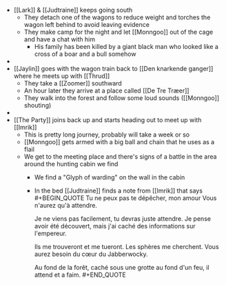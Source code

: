 - [[Lark]] & [[Judtraine]] keeps going south
	- They detach one of the wagons to reduce weight and torches the wagon left behind to avoid leaving evidence
	- They make camp for the night and let [[Monngoo]] out of the cage and have a chat with him
		- His family has been killed by a giant black man who looked like a cross of a boar and a bull somehow
-
- [[Jaylin]] goes with the wagon train back to [[Den knarkende ganger]] where he meets up with [[Thrud]]
	- They take a [[Zoomer]] southward
	- An hour later they arrive at a place called [[De Tre Træer]]
	- They walk into the forest and follow some loud sounds ([[Monngoo]] shouting)
-
- [[The Party]] joins back up and starts heading out to meet up with [[Imrik]]
	- This is pretty long journey, probably will take a week or so
	- [[Monngoo]] gets armed with a big ball and chain that he uses as a flail
	- We get to the meeting place and there's signs of a battle in the area around the hunting cabin we find
		- We find a "Glyph of warding" on the wall in the cabin
		- In the bed [[Judtraine]] finds a note from [[Imrik]] that says 
		  #+BEGIN_QUOTE
		  Tu ne peux pas te dépêcher, mon amour
		  Vous n'aurez qu'à attendre.
		  
		  Je ne viens pas facilement, tu devras juste attendre.
		  Je pense avoir été découvert, mais j'ai caché des informations sur l'empereur.
		  
		  Ils me trouveront et me tueront.
		  Les sphères me cherchent. Vous aurez besoin du cœur du Jabberwocky.
		  
		  Au fond de la forêt, caché sous une grotte au fond d'un feu, il attend et a faim.
		  #+END_QUOTE